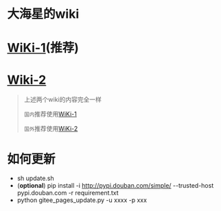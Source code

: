 # 大海星的wiki

# [WiKi-1](https://double12gzh.gitee.io/wiki/)(推荐)
# [Wiki-2](https://double12gzh.github.io/wiki/)

> 上述两个wiki的内容完全一样
> 
> `国内`推荐使用[WiKi-1](https://double12gzh.gitee.io/wiki/)
>
> `国外`推荐使用[WiKi-2](https://double12gzh.github.io/wiki/)


# 如何更新
- sh update.sh
- (**optional**) pip install -i http://pypi.douban.com/simple/ --trusted-host pypi.douban.com -r requirement.txt
- python gitee_pages_update.py -u xxxx -p xxx
